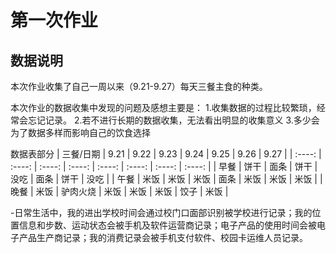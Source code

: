 # 第一次作业

## 数据说明

本次作业收集了自己一周以来（9.21-9.27）每天三餐主食的种类。

本次作业的数据收集中发现的问题及感想主要是：
1.收集数据的过程比较繁琐，经常会忘记记录。
2.若不进行长期的数据收集，无法看出明显的收集意义
3.多少会为了数据多样而影响自己的饮食选择



数据表部分
| 三餐/日期 | 9.21 | 9.22 | 9.23 | 9.24 | 9.25 | 9.26 | 9.27 |
| :----: | :----: | :----: | :----: | :----: | :----: | :----: | :----: | 
| 早餐 | 饼干 | 面条 | 饼干 | 没吃 | 面条 | 饼干 | 没吃 |
| 午餐 | 米饭 | 米饭 | 米饭 | 面条 | 米饭 | 米饭 | 米饭 |
| 晚餐 | 米饭 | 驴肉火烧 | 米饭 | 米饭 | 米饭 | 饺子 | 米饭 |

-日常生活中，我的进出学校时间会通过校门口面部识别被学校进行记录；我的位置信息和步数、运动状态会被手机及软件运营商记录；电子产品的使用时间会被电子产品生产商记录；我的消费记录会被手机支付软件、校园卡运维人员记录。
